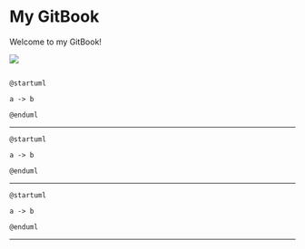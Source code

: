 # My GitBook

Welcome to my GitBook!

<block>
    <img src="https://www.plantuml.com/plantuml/uml/SyfFKj2rKt3CoKnELR1Io4ZDoSa700001">
</block>

```plantuml
```

```plant-uml
@startuml

a -> b

@enduml
```

***
```plantuml
@startuml

a -> b

@enduml
```

***

```puml
@startuml

a -> b

@enduml
```
***
